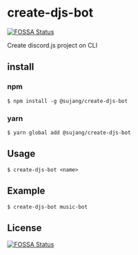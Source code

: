 # create-djs-bot
[![FOSSA Status](https://app.fossa.com/api/projects/git%2Bgithub.com%2Fsujang958%2Fcreate-djs-bot.svg?type=shield)](https://app.fossa.com/projects/git%2Bgithub.com%2Fsujang958%2Fcreate-djs-bot?ref=badge_shield)

Create discord.js project on CLI


## install
### npm
```
$ npm install -g @sujang/create-djs-bot
```
### yarn
```
$ yarn global add @sujang/create-djs-bot
```


## Usage
```
$ create-djs-bot <name>
```
## Example
```
$ create-djs-bot music-bot
```  

## License
[![FOSSA Status](https://app.fossa.com/api/projects/git%2Bgithub.com%2Fsujang958%2Fcreate-djs-bot.svg?type=large)](https://app.fossa.com/projects/git%2Bgithub.com%2Fsujang958%2Fcreate-djs-bot?ref=badge_large)